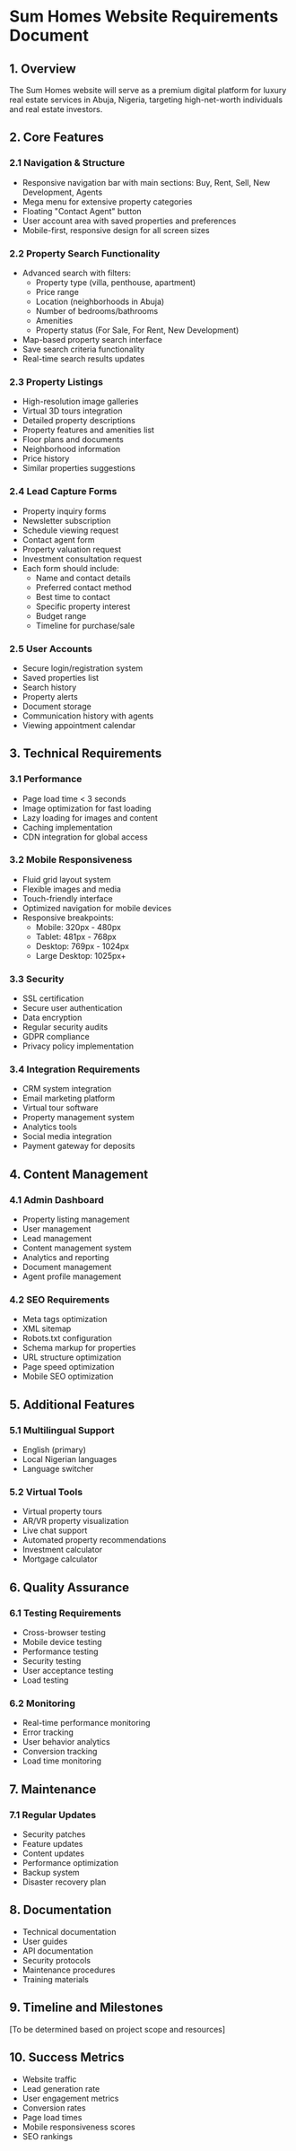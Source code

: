 # Sum Homes Website Requirements Document

## 1. Overview
The Sum Homes website will serve as a premium digital platform for luxury real estate services in Abuja, Nigeria, targeting high-net-worth individuals and real estate investors.

## 2. Core Features

### 2.1 Navigation & Structure
- Responsive navigation bar with main sections: Buy, Rent, Sell, New Development, Agents
- Mega menu for extensive property categories
- Floating "Contact Agent" button
- User account area with saved properties and preferences
- Mobile-first, responsive design for all screen sizes

### 2.2 Property Search Functionality
- Advanced search with filters:
  - Property type (villa, penthouse, apartment)
  - Price range
  - Location (neighborhoods in Abuja)
  - Number of bedrooms/bathrooms
  - Amenities
  - Property status (For Sale, For Rent, New Development)
- Map-based property search interface
- Save search criteria functionality
- Real-time search results updates

### 2.3 Property Listings
- High-resolution image galleries
- Virtual 3D tours integration
- Detailed property descriptions
- Property features and amenities list
- Floor plans and documents
- Neighborhood information
- Price history
- Similar properties suggestions

### 2.4 Lead Capture Forms
- Property inquiry forms
- Newsletter subscription
- Schedule viewing request
- Contact agent form
- Property valuation request
- Investment consultation request
- Each form should include:
  - Name and contact details
  - Preferred contact method
  - Best time to contact
  - Specific property interest
  - Budget range
  - Timeline for purchase/sale

### 2.5 User Accounts
- Secure login/registration system
- Saved properties list
- Search history
- Property alerts
- Document storage
- Communication history with agents
- Viewing appointment calendar

## 3. Technical Requirements

### 3.1 Performance
- Page load time < 3 seconds
- Image optimization for fast loading
- Lazy loading for images and content
- Caching implementation
- CDN integration for global access

### 3.2 Mobile Responsiveness
- Fluid grid layout system
- Flexible images and media
- Touch-friendly interface
- Optimized navigation for mobile devices
- Responsive breakpoints:
  - Mobile: 320px - 480px
  - Tablet: 481px - 768px
  - Desktop: 769px - 1024px
  - Large Desktop: 1025px+

### 3.3 Security
- SSL certification
- Secure user authentication
- Data encryption
- Regular security audits
- GDPR compliance
- Privacy policy implementation

### 3.4 Integration Requirements
- CRM system integration
- Email marketing platform
- Virtual tour software
- Property management system
- Analytics tools
- Social media integration
- Payment gateway for deposits

## 4. Content Management

### 4.1 Admin Dashboard
- Property listing management
- User management
- Lead management
- Content management system
- Analytics and reporting
- Document management
- Agent profile management

### 4.2 SEO Requirements
- Meta tags optimization
- XML sitemap
- Robots.txt configuration
- Schema markup for properties
- URL structure optimization
- Page speed optimization
- Mobile SEO optimization

## 5. Additional Features

### 5.1 Multilingual Support
- English (primary)
- Local Nigerian languages
- Language switcher

### 5.2 Virtual Tools
- Virtual property tours
- AR/VR property visualization
- Live chat support
- Automated property recommendations
- Investment calculator
- Mortgage calculator

## 6. Quality Assurance

### 6.1 Testing Requirements
- Cross-browser testing
- Mobile device testing
- Performance testing
- Security testing
- User acceptance testing
- Load testing

### 6.2 Monitoring
- Real-time performance monitoring
- Error tracking
- User behavior analytics
- Conversion tracking
- Load time monitoring

## 7. Maintenance

### 7.1 Regular Updates
- Security patches
- Feature updates
- Content updates
- Performance optimization
- Backup system
- Disaster recovery plan

## 8. Documentation
- Technical documentation
- User guides
- API documentation
- Security protocols
- Maintenance procedures
- Training materials

## 9. Timeline and Milestones
[To be determined based on project scope and resources]

## 10. Success Metrics
- Website traffic
- Lead generation rate
- User engagement metrics
- Conversion rates
- Page load times
- Mobile responsiveness scores
- SEO rankings
